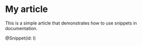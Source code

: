 # My article

This is a simple article that demonstrates how to use snippets in documentation.

@Snippet(id: I)
